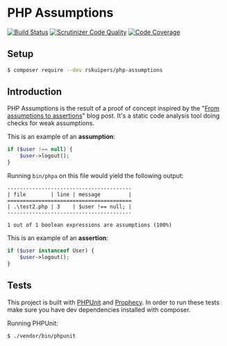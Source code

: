 # PHP Assumptions
[![Build Status](https://scrutinizer-ci.com/g/rskuipers/php-assumptions/badges/build.png?b=master)](https://scrutinizer-ci.com/g/rskuipers/php-assumptions/build-status/master)
[![Scrutinizer Code Quality](https://scrutinizer-ci.com/g/rskuipers/php-assumptions/badges/quality-score.png?b=master)](https://scrutinizer-ci.com/g/rskuipers/php-assumptions/?branch=master)
[![Code Coverage](https://scrutinizer-ci.com/g/rskuipers/php-assumptions/badges/coverage.png?b=master)](https://scrutinizer-ci.com/g/rskuipers/php-assumptions/?branch=master)

## Setup
```sh
$ composer require --dev rskuipers/php-assumptions
```

## Introduction
PHP Assumptions is the result of a proof of concept inspired by the "[From assumptions to assertions](http://rskuipers.com/entry/from-assumptions-to-assertions)" blog post.
It's a static code analysis tool doing checks for weak assumptions.

This is an example of an **assumption**:

```php
if ($user !== null) {
    $user->logout();
}
```

Running `bin/phpa` on this file would yield the following output:

```
----------------------------------------
| file        | line | message         |
========================================
| .\test2.php | 3    | $user !== null; |
----------------------------------------

1 out of 1 boolean expressions are assumptions (100%)
```

This is an example of an **assertion**:

```php
if ($user instanceof User) {
    $user->logout();
}
```

## Tests
This project is built with [PHPUnit](https://github.com/sebastianbergmann/phpunit) and [Prophecy](https://github.com/phpspec/prophecy-phpunit).
In order to run these tests make sure you have dev dependencies installed with composer.

Running PHPUnit:
```sh
$ ./vendor/bin/phpunit
```
